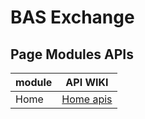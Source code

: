 # BAS Exchange


## Page Modules APIs

|  module  |  API WIKI  |
|  ----  |  ----  |
| Home  | [Home apis](./wiki/home-api.md) |